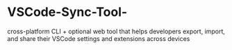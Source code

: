 # VSCode-Sync-Tool-
cross-platform CLI + optional web tool that helps developers export, import, and share their VSCode settings and extensions across devices
